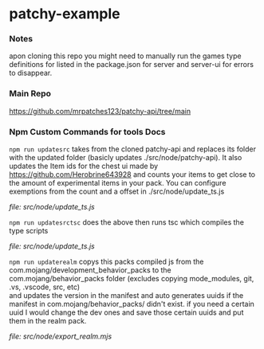 # patchy-example

### Notes

apon cloning this repo you might need to manually run the games type definitions for listed in the package.json for server and server-ui for errors to disappear.

### Main Repo

https://github.com/mrpatches123/patchy-api/tree/main

### Npm Custom Commands for tools Docs

```npm run updatesrc```
takes from the cloned patchy-api and replaces its folder with the updated folder (basicly updates ./src/node/patchy-api). It also updates the Item ids for the chest ui made by https://github.com/Herobrine643928 
and counts your items to get close to the amount of experimental items in your pack. You can configure exemptions from the count and a offset in ./src/node/update_ts.js

_file: src/node/update_ts.js_

```npm run updatesrctsc```
does the above then runs tsc which compiles the type scripts

_file: src/node/update_ts.js_
 
```npm run updaterealm```
copys this packs compiled js from the com.mojang/development_behavior_packs to the com.mojang/behavior_packs folder (excludes copying mode_modules, git, .vs, .vscode, src,  etc)  
and updates the version in the manifest and auto generates uuids if the manifest in com.mojang/behavior_packs/<pack> didn't exist. 
if you need a certain uuid I would change the dev ones and save those certain uuids and put them in the realm pack.

_file: src/node/export_realm.mjs_


